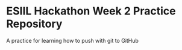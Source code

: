 # ESIIL Hackathon Week 2 Practice Repository

A practice for learning how to push with git to GitHub
